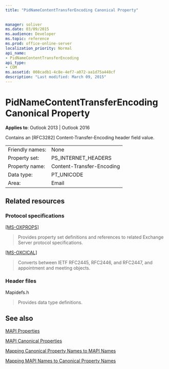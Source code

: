 ```yaml
---
title: "PidNameContentTransferEncoding Canonical Property"
 
 
manager: soliver
ms.date: 03/09/2015
ms.audience: Developer
ms.topic: reference
ms.prod: office-online-server
localization_priority: Normal
api_name:
- PidNameContentTransferEncoding
api_type:
- COM
ms.assetid: 008cadb1-4c8e-4ef7-a072-aa1d75a448cf
description: "Last modified: March 09, 2015"
---
```


# PidNameContentTransferEncoding Canonical Property

  
  
**Applies to**: Outlook 2013 | Outlook 2016 
  
Contains an [RFC3282] Content-Transfer-Encoding header field value.
  
|||
|:-----|:-----|
|Friendly names:  <br/> |None  <br/> |
|Property set:  <br/> |PS_INTERNET_HEADERS  <br/> |
|Property name:  <br/> |Content-Transfer-Encoding  <br/> |
|Data type:  <br/> |PT_UNICODE  <br/> |
|Area:  <br/> |Email  <br/> |
   
## Related resources

### Protocol specifications

[[MS-OXPROPS]](https://msdn.microsoft.com/library/f6ab1613-aefe-447d-a49c-18217230b148%28Office.15%29.aspx)
  
> Provides property set definitions and references to related Exchange Server protocol specifications.
    
[[MS-OXCICAL]](https://msdn.microsoft.com/library/a685a040-5b69-4c84-b084-795113fb4012%28Office.15%29.aspx)
  
> Converts between IETF RFC2445, RFC2446, and RFC2447, and appointment and meeting objects.
    
### Header files

Mapidefs.h
  
> Provides data type definitions.
    
## See also



[MAPI Properties](mapi-properties.md)
  
[MAPI Canonical Properties](mapi-canonical-properties.md)
  
[Mapping Canonical Property Names to MAPI Names](mapping-canonical-property-names-to-mapi-names.md)
  
[Mapping MAPI Names to Canonical Property Names](mapping-mapi-names-to-canonical-property-names.md)

